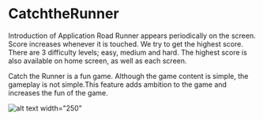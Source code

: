 # CatchtheRunner
Introduction of Application Road Runner appears periodically on the screen. Score increases whenever it is touched. We try to get the highest score. There are 3 difficulty levels; easy, medium and hard. The highest score is also available on home screen, as well as each screen.

Catch the Runner is a fun game. Although the game content is simple, the gameplay is not simple.This feature adds ambition to the game and increases the fun of the game.

![alt text width="250"](https://i.ibb.co/hdg6SG2/Whats-App-Image-2020-10-26-at-18-45-21-5.jpg)
